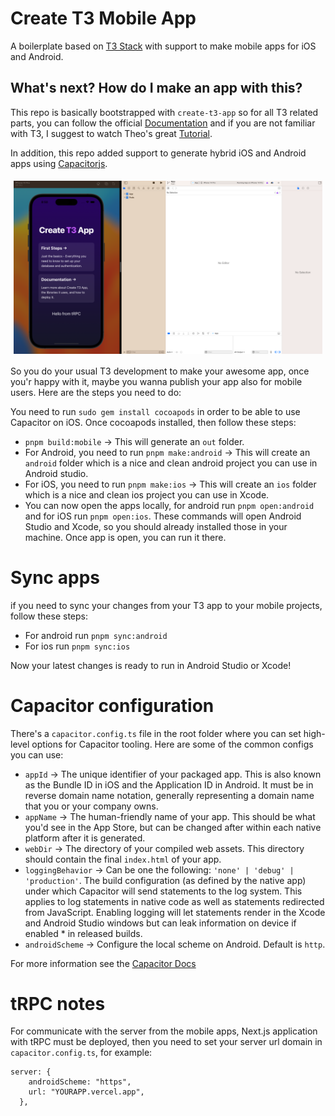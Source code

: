 # Create T3 Mobile App
A boilerplate based on [T3 Stack](https://create.t3.gg/) with support to make mobile apps for iOS and Android. 

## What's next? How do I make an app with this?

This repo is basically bootstrapped with `create-t3-app` so for all T3 related parts, you can follow the official [Documentation](https://create.t3.gg/) and if you are not familiar with T3, I suggest to watch Theo's great [Tutorial](https://youtu.be/YkOSUVzOAA4).

In addition, this repo added support to generate hybrid iOS and Android apps using [Capacitorjs](https://capacitorjs.com/).

<div style="display:flex; flex-direction:row; padding: 5px;">
    <div style="display: flex; width: fit-content;"><img src="https://github.com/emadgit/create-t3-mobile-app/blob/main/public/ios.png" style="width: fit-content;" /></div>
</div>

So you do your usual T3 development to make your awesome app, once you'r happy with it, maybe you wanna publish your app also for mobile users. Here are the steps you need to do: 

You need to run `sudo gem install cocoapods` in order to be able to use Capacitor on iOS. Once cocoapods installed, then follow these steps:

- `pnpm build:mobile` -> This will generate an `out` folder.
- For Android, you need to run `pnpm make:android` -> This will create an `android` folder which is a nice and clean android project you can use in Android studio.
- For iOS, you need to run `pnpm make:ios` -> This will create an `ios` folder which is a nice and clean ios project you can use in Xcode.
- You can now open the apps locally, for android run `pnpm open:android` and for iOS run `pnpm open:ios`. These commands will open Android Studio and Xcode, so you should already installed those in your machine. Once app is open, you can run it there. 

# Sync apps

if you need to sync your changes from your T3 app to your mobile projects, follow these steps: 

- For android run `pnpm sync:android`
- For ios run `pnpm sync:ios`

Now your latest changes is ready to run in Android Studio or Xcode!

# Capacitor configuration

There's a `capacitor.config.ts` file in the root folder where you can set high-level options for Capacitor tooling. Here are some of the common configs you can use: 

- `appId` -> The unique identifier of your packaged app. This is also known as the Bundle ID in iOS and the Application ID in Android. It must be in reverse domain name notation, generally representing a domain name that you or your company owns.
- `appName` -> The human-friendly name of your app. This should be what you'd see in the App Store, but can be changed after within each native platform after it is generated.
- `webDir` -> The directory of your compiled web assets. This directory should contain the final `index.html` of your app.
- `loggingBehavior` -> Can be one the following: `'none' | 'debug' | 'production'`. The build configuration (as defined by the native app) under which Capacitor will send statements to the log system. This applies to log statements in native code as well as statements redirected from JavaScript. Enabling logging will let statements render in the Xcode and Android Studio windows but can leak information on device if enabled * in released builds.
- `androidScheme` -> Configure the local scheme on Android. Default is `http`.

For more information see the [Capacitor Docs](https://capacitorjs.com/docs/config#schema)

# tRPC notes

For communicate with the server from the mobile apps, Next.js application with tRPC must be deployed, then you need to set your server url domain in `capacitor.config.ts`, for example:

```
server: {
    androidScheme: "https",
    url: "YOURAPP.vercel.app",
  },
```
